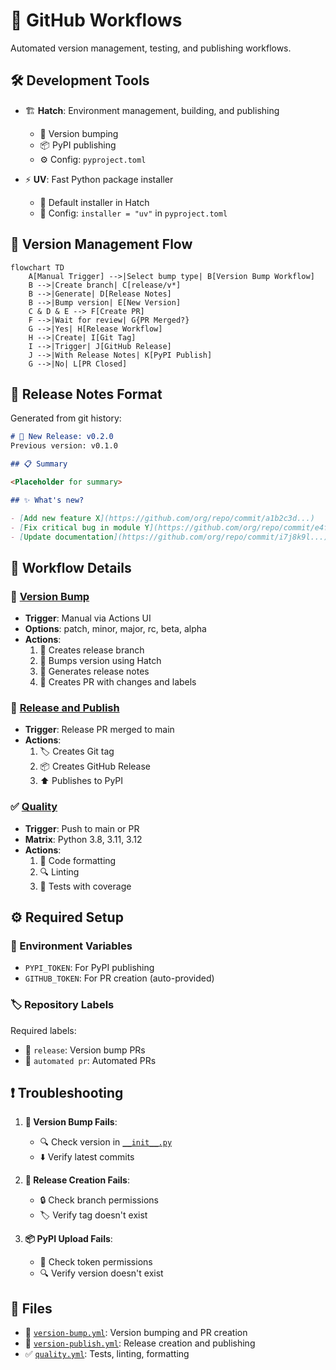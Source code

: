 # 🔄 GitHub Workflows

Automated version management, testing, and publishing workflows.

## 🛠️ Development Tools

- 🏗️ **Hatch**: Environment management, building, and publishing
  - 🔖 Version bumping
  - 📦 PyPI publishing
  - ⚙️ Config: `pyproject.toml`

- ⚡ **UV**: Fast Python package installer
  - 🔧 Default installer in Hatch
  - 📝 Config: `installer = "uv"` in `pyproject.toml`

## 🔄 Version Management Flow

```mermaid
flowchart TD
    A[Manual Trigger] -->|Select bump type| B[Version Bump Workflow]
    B -->|Create branch| C[release/v*]
    B -->|Generate| D[Release Notes]
    B -->|Bump version| E[New Version]
    C & D & E --> F[Create PR]
    F -->|Wait for review| G{PR Merged?}
    G -->|Yes| H[Release Workflow]
    H -->|Create| I[Git Tag]
    I -->|Trigger| J[GitHub Release]
    J -->|With Release Notes| K[PyPI Publish]
    G -->|No| L[PR Closed]
```

## 📝 Release Notes Format

Generated from git history:

```markdown
# 🔖 New Release: v0.2.0
Previous version: v0.1.0

## 📋 Summary

<Placeholder for summary>

## ✨ What's new?

- [Add new feature X](https://github.com/org/repo/commit/a1b2c3d...)
- [Fix critical bug in module Y](https://github.com/org/repo/commit/e4f5g6h...)
- [Update documentation](https://github.com/org/repo/commit/i7j8k9l...)
```

## 🔧 Workflow Details

### 🔖 [Version Bump](version-bump.yml)
- **Trigger**: Manual via Actions UI
- **Options**: patch, minor, major, rc, beta, alpha
- **Actions**:
  1. 🌱 Creates release branch
  2. 🔄 Bumps version using Hatch
  3. 📝 Generates release notes
  4. 🔗 Creates PR with changes and labels

### 🚀 [Release and Publish](version-publish.yml)
- **Trigger**: Release PR merged to main
- **Actions**:
  1. 🏷️ Creates Git tag
  2. 📦 Creates GitHub Release
  3. ⬆️ Publishes to PyPI

### ✅ [Quality](quality.yml)
- **Trigger**: Push to main or PR
- **Matrix**: Python 3.8, 3.11, 3.12
- **Actions**:
  1. 🎨 Code formatting
  2. 🔍 Linting
  3. 🧪 Tests with coverage

## ⚙️ Required Setup

### 🔑 Environment Variables

- `PYPI_TOKEN`: For PyPI publishing
- `GITHUB_TOKEN`: For PR creation (auto-provided)

### 🏷️ Repository Labels

Required labels:
- 🔖 `release`: Version bump PRs
- 🤖 `automated pr`: Automated PRs

## ❗ Troubleshooting

1. **🔖 Version Bump Fails**:
   - 🔍 Check version in [`__init__.py`](../src/typer_common_functions/__init__.py)
   - ⬇️ Verify latest commits

2. **🚀 Release Creation Fails**:
   - 🔒 Check branch permissions
   - 🏷️ Verify tag doesn't exist

3. **📦 PyPI Upload Fails**:
   - 🔑 Check token permissions
   - 🔍 Verify version doesn't exist

## 📁 Files

- 🔖 [`version-bump.yml`](version-bump.yml): Version bumping and PR creation
- 🚀 [`version-publish.yml`](version-publish.yml): Release creation and publishing
- ✅ [`quality.yml`](quality.yml): Tests, linting, formatting
